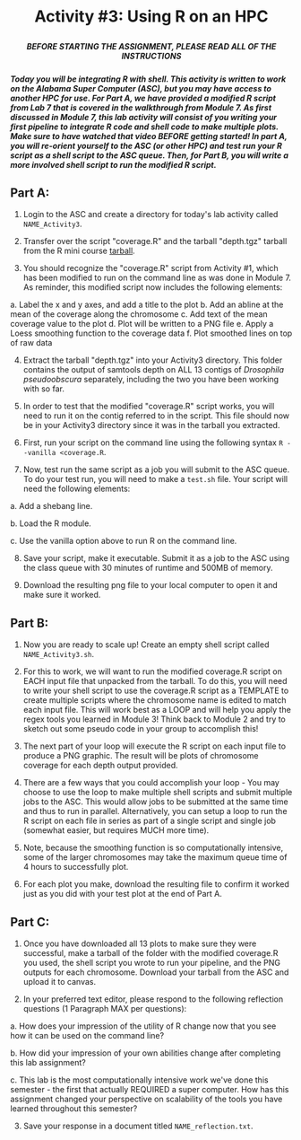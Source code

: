 # <p align="center">Activity #3: Using R on an HPC</p>

##### <p align="center"><b>BEFORE STARTING THE ASSIGNMENT, PLEASE READ ALL OF THE INSTRUCTIONS</b></p>

##### Today you will be integrating R with shell. This activity is written to work on the Alabama Super Computer (ASC), but you may have access to another HPC for use. For Part A, we have provided a modified R script from Lab 7 that is covered in the walkthrough from Module 7. As first discussed in Module 7, this lab activity will consist of you writing your first pipeline to integrate R code and shell code to make multiple plots. Make sure to have watched that video BEFORE getting started! In part A, you will re-orient yourself to the ASC (or other HPC) and test run your R script as a shell script to the ASC queue. Then, for Part B, you will write a more involved shell script to run the modified R script. 

## Part A:

1. Login to the ASC and create a directory for today's lab activity called `NAME_Activity3`. 

2. Transfer over the script "coverage.R" and the tarball "depth.tgz" tarball from the R mini course [tarball](https://github.com/StevisonLab/R-Mini-Course/blob/main/data/all_data.tgz). 

3. You should recognize the "coverage.R" script from Activity #1, which has been modified to run on the command line as was done in Module 7. As reminder, this modified script now includes the following elements:

  a. Label the x and y axes, and add a title to the plot
  b. Add an abline at the mean of the coverage along the chromosome
  c. Add text of the mean coverage value to the plot
  d. Plot will be written to a PNG file
  e. Apply a Loess smoothing function to the coverage data
  f. Plot smoothed lines on top of raw data

4. Extract the tarball "depth.tgz" into your Activity3 directory. This folder contains the output of samtools depth on ALL 13 contigs of *Drosophila pseudoobscura* separately, including the two you have been working with so far.

5. In order to test that the modified "coverage.R" script works, you will need to run it on the contig referred to in the script. This file should now be in your Activity3 directory since it was in the tarball you extracted. 

6. First, run your script on the command line using the following syntax `R --vanilla <coverage.R`. 

7. Now, test run the same script as a job you will submit to the ASC queue. To do your test run, you will need to make a `test.sh` file. Your script will need the following elements:

 a. Add a shebang line.
 
 b. Load the R module.
 
 c. Use the vanilla option above to run R on the command line. 

8. Save your script, make it executable. Submit it as a job to the ASC using the class queue with 30 minutes of runtime and 500MB of memory.

9. Download the resulting png file to your local computer to open it and make sure it worked. 

## Part B:

1. Now you are ready to scale up! Create an empty shell script called `NAME_Activity3.sh`. 

2. For this to work, we will want to run the modified coverage.R script on EACH input file that unpacked from the tarball. To do this, you will need to write your shell script to use the coverage.R script as a TEMPLATE to create multiple scripts where the chromosome name is edited to match each input file. This will work best as a LOOP and will help you apply the regex tools you learned in Module 3! Think back to Module 2 and try to sketch out some pseudo code in your group to accomplish this!

3. The next part of your loop will execute the R script on each input file to produce a PNG graphic. The result will be plots of chromosome coverage for each depth output provided.

4. There are a few ways that you could accomplish your loop - You may choose to use the loop to make multiple shell scripts and submit multiple jobs to the ASC. This would allow jobs to be submitted at the same time and thus to run in parallel. Alternatively, you can setup a loop to run the R script on each file in series as part of a single script and single job (somewhat easier, but requires MUCH more time).

5. Note, because the smoothing function is so computationally intensive, some of the larger chromosomes may take the maximum queue time of 4 hours to successfully plot. 

6. For each plot you make, download the resulting file to confirm it worked just as you did with your test plot at the end of Part A.


## Part C:

1. Once you have downloaded all 13 plots to make sure they were successful, make a tarball of the folder with the modified coverage.R you used, the shell script you wrote to run your pipeline, and the PNG outputs for each chromosome. Download your tarball from the ASC and upload it to canvas.

2. In your preferred text editor, please respond to the following reflection questions (1 Paragraph MAX per questions): 

  a. How does your impression of the utility of R change now that you see how it can be used on the command line?
 
  b. How did your impression of your own abilities change after completing this lab assignment?
 
  c. This lab is the most computationally intensive work we've done this semester - the first that actually REQUIRED a super computer. How has this assignment changed your perspective on scalability of the tools you have learned throughout this semester?  

3. Save your response in a document titled `NAME_reflection.txt`.


